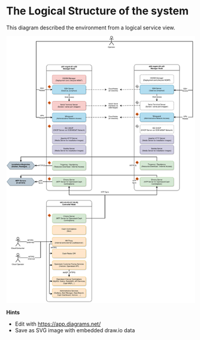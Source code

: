 # The Logical Structure of the system

This diagram described the environment from a logical service view.

![The logical view](assets/Logical_Setup.drawio.svg)

**Hints**

* Edit with https://app.diagrams.net/
* Save as SVG image with embedded draw.io data


